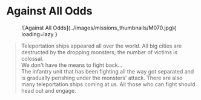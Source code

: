 # Against All Odds

<figure markdown>
  ![Against All Odds](../images/missions_thumbnails/M070.jpg){ loading=lazy }
</figure>

> Teleportation ships appeared all over the world. All big cities are destructed by the dropping monsters; the number of victims
> is colossal.  
> We don't have the means to fight back...  
> The infantry unit that has been fighting all the way got separated and is gradually perishing under the monsters' attack.
> There are also many teleportation ships coming at us. All those who can fight should head out and engage.

